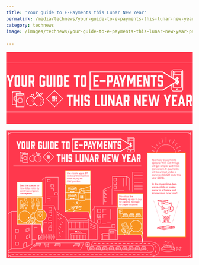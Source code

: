 ```yaml
---
title: 'Your guide to E-Payments this Lunar New Year'
permalink: /media/technews/your-guide-to-e-payments-this-lunar-new-year
category: technews
image: /images/technews/your-guide-to-e-payments-this-lunar-new-year-part-1.png

---
```



![Your guide to E-Payments this Lunar New Year](/images/technews/your-guide-to-e-payments-this-lunar-new-year-part-1.png)

![Your guide to E-Payments this Lunar New Year](/images/technews/your-guide-to-e-payments-this-lunar-new-year-part-2.png)
